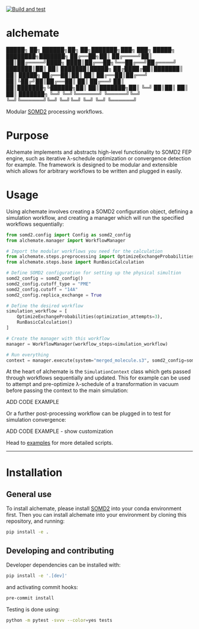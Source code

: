 [![Build and test](https://github.com/akalpokas/alchemate/actions/workflows/ci.yml/badge.svg?event=workflow_dispatch)](https://github.com/akalpokas/alchemate/actions/workflows/ci.yml)

# alchemate


 █████╗ ██╗      ██████╗██╗  ██╗███████╗███╗   ███╗ █████╗ ████████╗███████╗
██╔══██╗██║     ██╔════╝██║  ██║██╔════╝████╗ ████║██╔══██╗╚══██╔══╝██╔════╝
███████║██║     ██║     ███████║█████╗  ██╔████╔██║███████║   ██║   █████╗
██╔══██║██║     ██║     ██╔══██║██╔══╝  ██║╚██╔╝██║██╔══██║   ██║   ██╔══╝
██║  ██║███████╗╚██████╗██║  ██║███████╗██║ ╚═╝ ██║██║  ██║   ██║   ███████╗
╚═╝  ╚═╝╚══════╝ ╚═════╝╚═╝  ╚═╝╚══════╝╚═╝     ╚═╝╚═╝  ╚═╝   ╚═╝   ╚══════╝


Modular [SOMD2](https://github.com/OpenBioSim/somd2) processing workflows.

# Purpose
Alchemate implements and abstracts high-level functionality to SOMD2 FEP engine, such as iterative λ-schedule optimization or convergence detection for example. The framework is designed to be modular and extensible which allows for arbitrary workflows to be written and plugged in easily.

# Usage
Using alchemate involves creating a SOMD2 configuration object, defining a simulation workflow, and creating a manager which will run the specified workflows sequentially:

```python
from somd2.config import Config as somd2_config
from alchemate.manager import WorkflowManager

# Import the modular workflows you need for the calculation
from alchemate.steps.preprocessing import OptimizeExchangeProbabilities
from alchemate.steps.base import RunBasicCalculation

# Define SOMD2 configuration for setting up the physical simultion
somd2_config = somd2_config()
somd2_config.cutoff_type = "PME"
somd2_config.cutoff = "14A"
somd2_config.replica_exchange = True

# Define the desired workflow
simulation_workflow = [
    OptimizeExchangeProbabilities(optimization_attempts=3),
    RunBasicCalculation()
]

# Create the manager with this workflow
manager = WorkflowManager(workflow_steps=simulation_workflow)

# Run everything
context = manager.execute(system="merged_molecule.s3", somd2_config=somd2_config)
```

At the heart of alchemate is the `SimulationContext` class which gets passed through workflows sequentially and updated. This for example can be used to attempt and pre-optimize λ-schedule of a transformation in vacuum before passing the context to the main simulation:

ADD CODE EXAMPLE

Or a further post-processing workflow can be plugged in to test for simulation convergence:

ADD CODE EXAMPLE - show customization


Head to [examples](examples/) for more detailed scripts.
___
# Installation

## General use
To install alchemate, please install [SOMD2](https://github.com/OpenBioSim/somd2) into your conda environment first. Then you can install alchemate into your environment by cloning this repository, and running:
```bash
pip install -e .
```

## Developing and contributing

Developer dependencies can be installed with:
```bash
pip install -e '.[dev]'
```

and activating commit hooks:
```bash
pre-commit install
```

Testing is done using:
```bash
python -m pytest -svvv --color=yes tests
```
